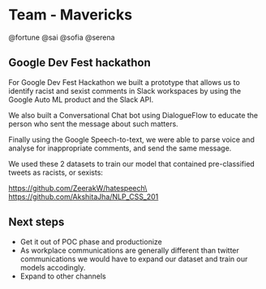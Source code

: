 # Team - Mavericks

@fortune @sai @sofia @serena

## Google Dev Fest hackathon

For Google Dev Fest Hackathon we built a prototype that allows us to identify racist and sexist comments in Slack workspaces by using the Google Auto ML product and the Slack API. 

We also built a Conversational Chat bot using DialogueFlow to educate the person who sent the message about such matters. 

Finally using the Google Speech-to-text, we were able to parse voice and analyse for inappropriate comments, and send the same message. 

We used these 2 datasets to train our model that contained pre-classified tweets as racists, or sexists:

https://github.com/ZeerakW/hatespeech\ 
https://github.com/AkshitaJha/NLP_CSS_201

## Next steps

- Get it out of POC phase and productionize
- As workplace communications are generally different than twitter communications we would have to expand our dataset and train our models accodingly.
- Expand to other channels
